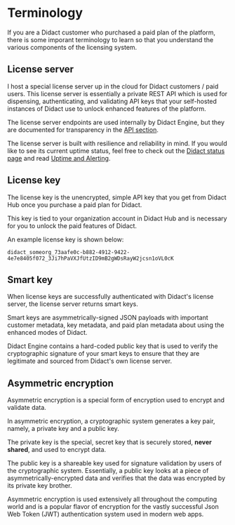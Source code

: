 # Terminology

If you are a Didact customer who purchased a paid plan of the platform, there is some imporant terminology to learn so that you understand the various components of the licensing system. 

## License server

I host a special license server up in the cloud for Didact customers / paid users. This license server is essentially a private REST API which is used for dispensing, authenticating, and validating API keys that your self-hosted instances of Didact use to unlock enhanced features of the platform.

The license server endpoints are used internally by Didact Engine, but they are documented for transparency in the [API section](/api).

The license server is built with resilience and reliability in mind. If you would like to see its current uptime status, feel free to check out the [Didact status page](https://status.didact.dev) and read [Uptime and Alerting](/core-concepts/license-server/uptime-and-alerting).

## License key

The license key is the unencrypted, simple API key that you get from Didact Hub once you purchase a paid plan for Didact.

This key is tied to your organization account in Didact Hub and is necessary for you to unlock the paid features of Didact.

An example license key is shown below:

```text
didact_someorg_73aafe0c-b882-4912-9422-4e7e8405f072_3Ji7hPaVXJfUtzID9mB2gWDsRayW2jcsn1oVL0cK
```

## Smart key

When license keys are successfully authenticated with Didact's license server, the license server returns smart keys.

Smart keys are asymmetrically-signed JSON payloads with important customer metadata, key metadata, and paid plan metadata about using the enhanced modes of Didact.

Didact Engine contains a hard-coded public key that is used to verify the cryptographic signature of your smart keys to ensure that they are legitimate and sourced from Didact's own license server.

## Asymmetric encryption

Asymmetric encryption is a special form of encryption used to encrypt and validate data.

In asymmetric encryption, a cryptographic system generates a key pair, namely, a private key and a public key.

The private key is the special, secret key that is securely stored, **never shared**, and used to encrypt data.

The public key is a shareable key used for signature validation by users of the cryptographic system. Essentially, a public key looks at a piece of asymmetrically-encrypted data and verifies that the data was encrypted by its private key brother.

Asymmetric encryption is used extensively all throughout the computing world and is a popular flavor of encryption for the vastly successful Json Web Token (JWT) authentication system used in modern web apps.